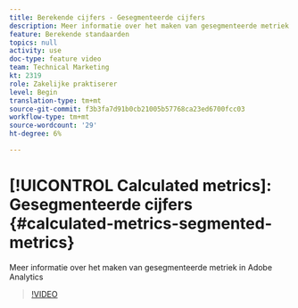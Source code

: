 ```yaml
---
title: Berekende cijfers - Gesegmenteerde cijfers
description: Meer informatie over het maken van gesegmenteerde metriek in Adobe Analytics
feature: Berekende standaarden
topics: null
activity: use
doc-type: feature video
team: Technical Marketing
kt: 2319
role: Zakelijke praktiserer
level: Begin
translation-type: tm+mt
source-git-commit: f3b3fa7d91b0cb21005b57768ca23ed6700fcc03
workflow-type: tm+mt
source-wordcount: '29'
ht-degree: 6%

---
```



# [!UICONTROL Calculated metrics]: Gesegmenteerde cijfers  {#calculated-metrics-segmented-metrics}

Meer informatie over het maken van gesegmenteerde metriek in Adobe Analytics

>[!VIDEO](https://video.tv.adobe.com/v/25409/?quality=12)

